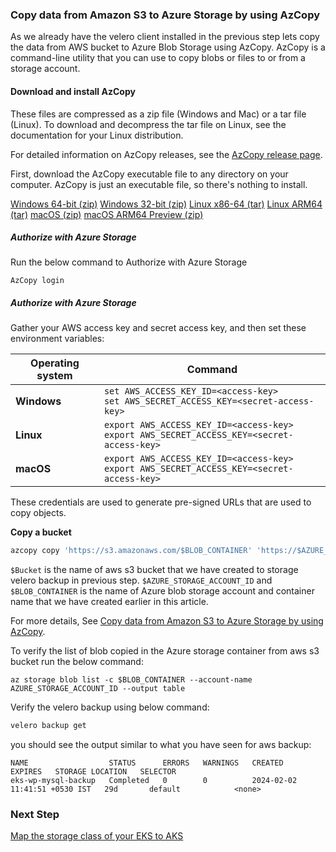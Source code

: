 
### Copy data from Amazon S3 to Azure Storage by using AzCopy

As we already have the velero client installed in the previous step lets copy the data from AWS bucket to Azure Blob Storage using AzCopy. AzCopy is a command-line utility that you can use to copy blobs or files to or from a storage account.

#### Download and install AzCopy

These files are compressed as a zip file (Windows and Mac) or a tar file (Linux). To download and decompress the tar file on Linux, see the documentation for your Linux distribution.

For detailed information on AzCopy releases, see the [AzCopy release page](https://github.com/Azure/azure-storage-azcopy/releases).

First, download the AzCopy executable file to any directory on your computer. AzCopy is just an executable file, so there's nothing to install.

[Windows 64-bit (zip)](https://aka.ms/downloadazcopy-v10-windows)
[Windows 32-bit (zip)](https://aka.ms/downloadazcopy-v10-windows-32bit)
[Linux x86-64 (tar)](https://aka.ms/downloadazcopy-v10-linux)
[Linux ARM64 (tar)](https://aka.ms/downloadazcopy-v10-linux-arm64)
[macOS (zip)](https://aka.ms/downloadazcopy-v10-mac)
[macOS ARM64 Preview (zip)](https://aka.ms/downloadazcopy-v10-mac-arm64)

##### Authorize with Azure Storage
Run the below command to Authorize with Azure Storage

```azcli
AzCopy login
```

#####  Authorize with Azure Storage

Gather your AWS access key and secret access key, and then set these environment variables:

| Operating system | Command  |
|--------|-----------|
| **Windows** | `set AWS_ACCESS_KEY_ID=<access-key>`<br>`set AWS_SECRET_ACCESS_KEY=<secret-access-key>` |
| **Linux** | `export AWS_ACCESS_KEY_ID=<access-key>`<br>`export AWS_SECRET_ACCESS_KEY=<secret-access-key>`|
| **macOS** | `export AWS_ACCESS_KEY_ID=<access-key>`<br>`export AWS_SECRET_ACCESS_KEY=<secret-access-key>`|

These credentials are used to generate pre-signed URLs that are used to copy objects.

**Copy a bucket**

```bash
azcopy copy 'https://s3.amazonaws.com/$BLOB_CONTAINER' 'https://$AZURE_STORAGE_ACCOUNT_ID.blob.core.windows.net/$BLOB_CONTAINER' --recursive=true
```
`$Bucket` is the name of aws s3 bucket that we have created to storage velero backup in previous step.
`$AZURE_STORAGE_ACCOUNT_ID` and `$BLOB_CONTAINER` is the name of Azure blob storage account and container name that we have created earlier in this article.

For more details, See [Copy data from Amazon S3 to Azure Storage by using AzCopy](https://learn.microsoft.com/en-us/azure/storage/common/storage-use-azcopy-s3).

To verify the list of blob copied in the Azure storage container from aws s3 bucket run the below command:

```azcli
az storage blob list -c $BLOB_CONTAINER --account-name AZURE_STORAGE_ACCOUNT_ID --output table
```

Verify the velero backup using below command:

```bash
velero backup get
```

you should see the output similar to what you have seen for aws backup:

```
NAME                  STATUS      ERRORS   WARNINGS   CREATED                         EXPIRES   STORAGE LOCATION   SELECTOR
eks-wp-mysql-backup   Completed   0        0          2024-02-02 11:41:51 +0530 IST   29d       default            <none>

```

### Next Step
[Map the storage class of your EKS to AKS](map-storageclass-eks-aks.md)